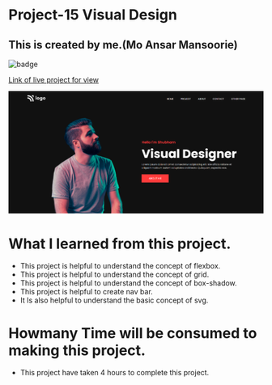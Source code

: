 # Project-15 Visual Design

## This is created by me.(Mo Ansar Mansoorie)

![badge](https://img.shields.io/badge/project--15-Visual%20Design-yellow)

[Link of live project for view](https://visualdesignpages.netlify.app/)

![View page](./completedScreenshot.png)

# What I learned from this project.

- This project is helpful to understand the concept of flexbox.
- This project is helpful to understand the concept of grid.
- This project is helpful to understand the concept of box-shadow.
- This project is helpful to create nav bar.
- It Is also helpful to understand the basic concept of svg.

# Howmany Time will be consumed to making this project.

- This project have taken 4 hours to complete this project.